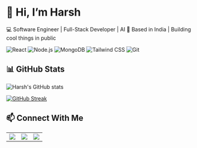 # 👋 Hi, I’m Harsh

💻 Software Engineer | Full-Stack Developer | AI
📍 Based in India | Building cool things in public

![React](https://img.shields.io/badge/-React-61DAFB?logo=react&logoColor=white&style=for-the-badge)
![Node.js](https://img.shields.io/badge/-Node.js-339933?logo=node.js&logoColor=white&style=for-the-badge)
![MongoDB](https://img.shields.io/badge/-MongoDB-47A248?logo=mongodb&logoColor=white&style=for-the-badge)
![Tailwind CSS](https://img.shields.io/badge/-TailwindCSS-38B2AC?logo=tailwind-css&logoColor=white&style=for-the-badge)
![Git](https://img.shields.io/badge/-Git-F05032?logo=git&logoColor=white&style=for-the-badge)

## 📊 GitHub Stats

![Harsh's GitHub stats](https://github-readme-stats.vercel.app/api?username=harshsinghsv&show_icons=true&theme=tokyonight)

[![GitHub Streak](https://streak-stats.demolab.com?user=harshsinghsv&theme=tokyonight)](https://git.io/streak-stats)


## 📫 Connect With Me

<table>
  <tr>
    <td>
      <a href="mailto:harshsinghsv@hotmail.com" target="_blank">
        <img src="https://img.shields.io/badge/Email-0078D4?style=for-the-badge&logo=microsoftoutlook&logoColor=white" />
      </a>
    </td>
    <td>
      <a href="https://linkedin.com/in/harshsinghsv" target="_blank">
        <img src="https://img.shields.io/badge/LinkedIn-0A66C2?style=for-the-badge&logo=linkedin&logoColor=white" />
      </a>
    </td>
    <td>
      <a href="https://x.com/harshsinghsv" target="_blank">
        <img src="https://img.shields.io/badge/X%20-000000?style=for-the-badge&logo=x&logoColor=white" />
      </a>
    </td>
  </tr>
</table>






